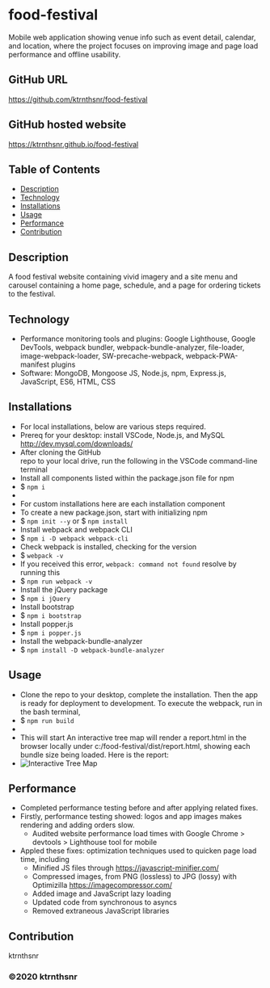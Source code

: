 ﻿# food-festival

Mobile web application showing venue info such as event detail, calendar, and location, where the project focuses on improving image and page load performance and offline usability.

## GitHub URL

https://github.com/ktrnthsnr/food-festival

## GitHub hosted website

https://ktrnthsnr.github.io/food-festival


## Table of Contents

* [Description](#description)
* [Technology](#technology)
* [Installations](#installations)
* [Usage](#usage)
* [Performance](#performance)
* [Contribution](#contribution)

## Description

A food festival website containing vivid imagery and a site menu and carousel containing a home page, schedule, and a page for ordering tickets to the festival. 

## Technology

- Performance monitoring tools and plugins: Google Lighthouse, Google DevTools, webpack bundler, webpack-bundle-analyzer, file-loader, image-webpack-loader, SW-precache-webpack, webpack-PWA-manifest plugins
- Software: MongoDB, Mongoose JS, Node.js, npm, Express.js, JavaScript, ES6, HTML, CSS

## Installations

- For local installations, below are various steps required.
- Prereq for your desktop: install VSCode, Node.js, and MySQL http://dev.mysql.com/downloads/
- After cloning the GitHub repo to your local drive, run the following in the VSCode command-line terminal
- Install all components listed within the package.json file for npm
- $ `npm i`
-
- For custom installations here are each installation component
- To create a new package.json, start with initializing npm
- $ `npm init --y` or $ `npm install`
- Install webpack and webpack CLI
- $ `npm i -D webpack webpack-cli`
- Check webpack is installed, checking for the version
- $ `webpack -v`
- If you received this error, `webpack: command not found` resolve by running this
- $ `npm run webpack -v`
- Install the jQuery package
- $ `npm i jQuery`
- Install bootstrap
- $ `npm i bootstrap`
- Install popper.js
- $ `npm i popper.js`
- Install the webpack-bundle-analyzer
- $ `npm install -D webpack-bundle-analyzer`

## Usage

- Clone the repo to your desktop, complete the installation.
Then the app is ready for deployment to development. 
To execute the webpack, run in the bash terminal,
- $ `npm run build`
- 
- This will start An interactive tree map will render a report.html in the browser locally under c:/food-festival/dist/report.html, showing each bundle size being loaded.  Here is the report:
- ![Interactive Tree Map](./report_sample.jpg "Interactive Tree Map")

## Performance
- Completed performance testing before and after applying related fixes.
- Firstly, performance testing showed: logos and app images makes rendering and adding orders slow. 
    * Audited website performance load times with Google Chrome > devtools > Lighthouse tool for mobile
- Appled these fixes: optimization techniques used to quicken page load time, including
    * Minified JS files through https://javascript-minifier.com/ 
    * Compressed images, from PNG (lossless) to JPG (lossy) with Optimizilla https://imagecompressor.com/
    * Added image and JavaScript lazy loading
    * Updated code from synchronous to asyncs
    * Removed extraneous JavaScript libraries

## Contribution

ktrnthsnr

### ©️2020 ktrnthsnr
